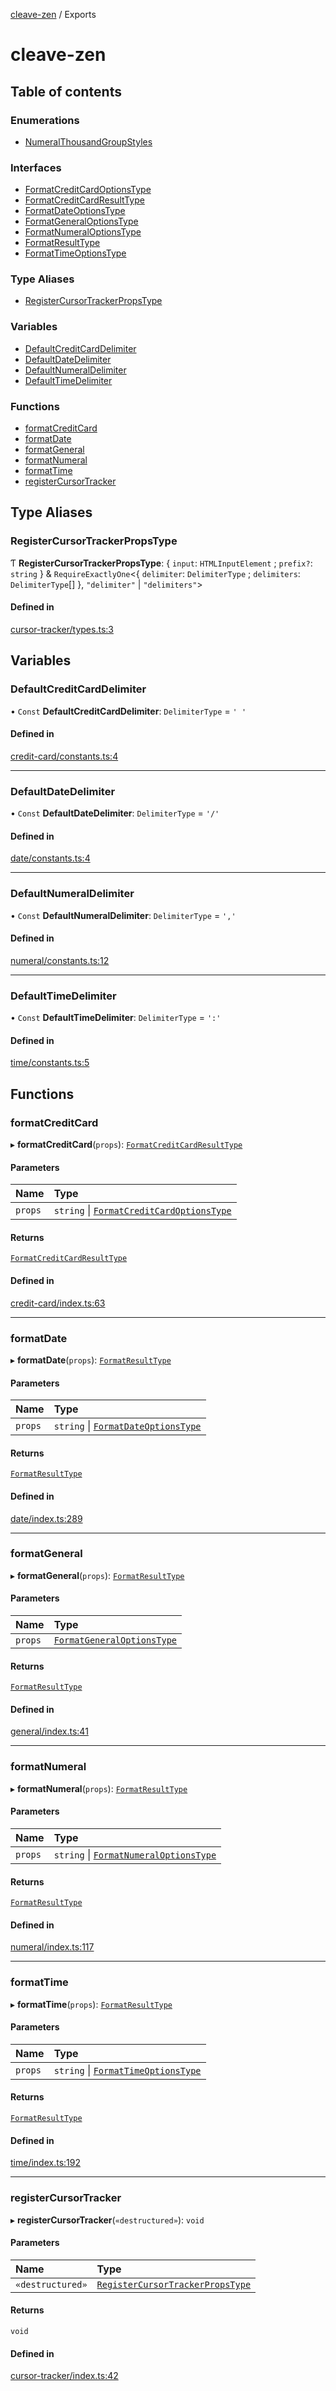 [cleave-zen](README.md) / Exports

# cleave-zen

## Table of contents

### Enumerations

- [NumeralThousandGroupStyles](enums/NumeralThousandGroupStyles.md)

### Interfaces

- [FormatCreditCardOptionsType](interfaces/FormatCreditCardOptionsType.md)
- [FormatCreditCardResultType](interfaces/FormatCreditCardResultType.md)
- [FormatDateOptionsType](interfaces/FormatDateOptionsType.md)
- [FormatGeneralOptionsType](interfaces/FormatGeneralOptionsType.md)
- [FormatNumeralOptionsType](interfaces/FormatNumeralOptionsType.md)
- [FormatResultType](interfaces/FormatResultType.md)
- [FormatTimeOptionsType](interfaces/FormatTimeOptionsType.md)

### Type Aliases

- [RegisterCursorTrackerPropsType](modules.md#registercursortrackerpropstype)

### Variables

- [DefaultCreditCardDelimiter](modules.md#defaultcreditcarddelimiter)
- [DefaultDateDelimiter](modules.md#defaultdatedelimiter)
- [DefaultNumeralDelimiter](modules.md#defaultnumeraldelimiter)
- [DefaultTimeDelimiter](modules.md#defaulttimedelimiter)

### Functions

- [formatCreditCard](modules.md#formatcreditcard)
- [formatDate](modules.md#formatdate)
- [formatGeneral](modules.md#formatgeneral)
- [formatNumeral](modules.md#formatnumeral)
- [formatTime](modules.md#formattime)
- [registerCursorTracker](modules.md#registercursortracker)

## Type Aliases

### RegisterCursorTrackerPropsType

Ƭ **RegisterCursorTrackerPropsType**: \{ `input`: `HTMLInputElement` ; `prefix?`: `string`  } & `RequireExactlyOne`\<\{ `delimiter`: `DelimiterType` ; `delimiters`: `DelimiterType`[]  }, ``"delimiter"`` \| ``"delimiters"``\>

#### Defined in

[cursor-tracker/types.ts:3](https://github.com/nosir/cleave-zen/blob/c5b793a/src/cursor-tracker/types.ts#L3)

## Variables

### DefaultCreditCardDelimiter

• `Const` **DefaultCreditCardDelimiter**: `DelimiterType` = `' '`

#### Defined in

[credit-card/constants.ts:4](https://github.com/nosir/cleave-zen/blob/c5b793a/src/credit-card/constants.ts#L4)

___

### DefaultDateDelimiter

• `Const` **DefaultDateDelimiter**: `DelimiterType` = `'/'`

#### Defined in

[date/constants.ts:4](https://github.com/nosir/cleave-zen/blob/c5b793a/src/date/constants.ts#L4)

___

### DefaultNumeralDelimiter

• `Const` **DefaultNumeralDelimiter**: `DelimiterType` = `','`

#### Defined in

[numeral/constants.ts:12](https://github.com/nosir/cleave-zen/blob/c5b793a/src/numeral/constants.ts#L12)

___

### DefaultTimeDelimiter

• `Const` **DefaultTimeDelimiter**: `DelimiterType` = `':'`

#### Defined in

[time/constants.ts:5](https://github.com/nosir/cleave-zen/blob/c5b793a/src/time/constants.ts#L5)

## Functions

### formatCreditCard

▸ **formatCreditCard**(`props`): [`FormatCreditCardResultType`](interfaces/FormatCreditCardResultType.md)

#### Parameters

| Name | Type |
| :------ | :------ |
| `props` | `string` \| [`FormatCreditCardOptionsType`](interfaces/FormatCreditCardOptionsType.md) |

#### Returns

[`FormatCreditCardResultType`](interfaces/FormatCreditCardResultType.md)

#### Defined in

[credit-card/index.ts:63](https://github.com/nosir/cleave-zen/blob/c5b793a/src/credit-card/index.ts#L63)

___

### formatDate

▸ **formatDate**(`props`): [`FormatResultType`](interfaces/FormatResultType.md)

#### Parameters

| Name | Type |
| :------ | :------ |
| `props` | `string` \| [`FormatDateOptionsType`](interfaces/FormatDateOptionsType.md) |

#### Returns

[`FormatResultType`](interfaces/FormatResultType.md)

#### Defined in

[date/index.ts:289](https://github.com/nosir/cleave-zen/blob/c5b793a/src/date/index.ts#L289)

___

### formatGeneral

▸ **formatGeneral**(`props`): [`FormatResultType`](interfaces/FormatResultType.md)

#### Parameters

| Name | Type |
| :------ | :------ |
| `props` | [`FormatGeneralOptionsType`](interfaces/FormatGeneralOptionsType.md) |

#### Returns

[`FormatResultType`](interfaces/FormatResultType.md)

#### Defined in

[general/index.ts:41](https://github.com/nosir/cleave-zen/blob/c5b793a/src/general/index.ts#L41)

___

### formatNumeral

▸ **formatNumeral**(`props`): [`FormatResultType`](interfaces/FormatResultType.md)

#### Parameters

| Name | Type |
| :------ | :------ |
| `props` | `string` \| [`FormatNumeralOptionsType`](interfaces/FormatNumeralOptionsType.md) |

#### Returns

[`FormatResultType`](interfaces/FormatResultType.md)

#### Defined in

[numeral/index.ts:117](https://github.com/nosir/cleave-zen/blob/c5b793a/src/numeral/index.ts#L117)

___

### formatTime

▸ **formatTime**(`props`): [`FormatResultType`](interfaces/FormatResultType.md)

#### Parameters

| Name | Type |
| :------ | :------ |
| `props` | `string` \| [`FormatTimeOptionsType`](interfaces/FormatTimeOptionsType.md) |

#### Returns

[`FormatResultType`](interfaces/FormatResultType.md)

#### Defined in

[time/index.ts:192](https://github.com/nosir/cleave-zen/blob/c5b793a/src/time/index.ts#L192)

___

### registerCursorTracker

▸ **registerCursorTracker**(`«destructured»`): `void`

#### Parameters

| Name | Type |
| :------ | :------ |
| `«destructured»` | [`RegisterCursorTrackerPropsType`](modules.md#registercursortrackerpropstype) |

#### Returns

`void`

#### Defined in

[cursor-tracker/index.ts:42](https://github.com/nosir/cleave-zen/blob/c5b793a/src/cursor-tracker/index.ts#L42)
